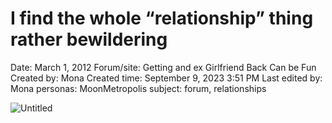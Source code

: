 # I find the whole “relationship” thing rather bewildering

Date: March 1, 2012
Forum/site: Getting and ex Girlfriend Back Can be Fun
Created by: Mona
Created time: September 9, 2023 3:51 PM
Last edited by: Mona
personas: MoonMetropolis
subject: forum, relationships

![Untitled](../../../Joshua%E2%80%99s%20personas%20&%20victimes%2047f302c3ee7140169d02d7ecbb1b2b4c/Rushes%20Personas%2026f0f60550004a05bb97f11a02504bf4/Tweets%20&%20Comments%20MoonMetropolis%207f2e3543d9144639b069d2928a3ce1c7/Untitled.png)